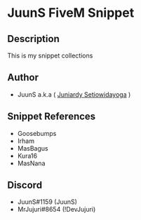 # JuunS FiveM Snippet

## Description
This is my snippet collections

## Author
- JuunS a.k.a ( [Juniardy Setiowidayoga](https://www.linkedin.com/in/juuns99/) )

## Snippet References
- Goosebumps
- Irham
- MasBagus
- Kura16
- MasNana

## Discord
- JuunS#1159 (JuunS)
- MrJujuri#8654 (!DevJujuri)
